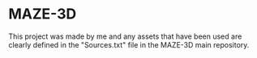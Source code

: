 # MAZE-3D
This project was made by me and any assets that have been used are clearly defined in the "Sources.txt" file in the MAZE-3D main repository.
